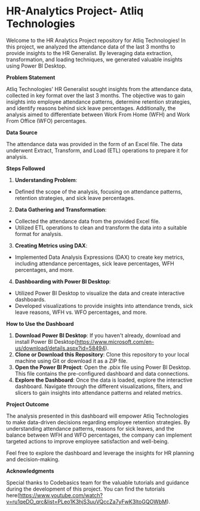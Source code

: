 # HR-Analytics Project- Atliq Technologies

Welcome to the HR Analytics Project repository for Atliq Technologies! In this project, we analyzed the attendance data of the last 3 months to provide insights to the HR Generalist. By leveraging data extraction, transformation, and loading techniques, we generated valuable insights using Power BI Desktop.

**Problem Statement**

Atliq Technologies' HR Generalist sought insights from the attendance data, collected in key format over the last 3 months. The objective was to gain insights into employee attendance patterns, determine retention strategies, and identify reasons behind sick leave percentages. Additionally, the analysis aimed to differentiate between Work From Home (WFH) and Work From Office (WFO) percentages.

**Data Source**

The attendance data was provided in the form of an Excel file. The data underwent Extract, Transform, and Load (ETL) operations to prepare it for analysis.


**Steps Followed**

1. **Understanding Problem**:
- Defined the scope of the analysis, focusing on attendance patterns, retention strategies, and sick leave percentages.
2. **Data Gathering and Transformation**:
- Collected the attendance data from the provided Excel file.
- Utilized ETL operations to clean and transform the data into a suitable format for analysis.
3. **Creating Metrics using DAX**:
- Implemented Data Analysis Expressions (DAX) to create key metrics, including attendance percentages, sick leave percentages, WFH 
 percentages, and more.
4. **Dashboarding with Power BI Desktop**:
- Utilized Power BI Desktop to visualize the data and create interactive dashboards.
- Developed visualizations to provide insights into attendance trends, sick leave reasons, WFH vs. WFO percentages, and more.
  

  
**How to Use the Dashboard**

1. **Download Power BI Desktop**: If you haven't already, download and install Power BI Desktop(https://www.microsoft.com/en-us/download/details.aspx?id=58494).
2. **Clone or Download this Repository**:  Clone this repository to your local machine using Git or download it as a ZIP file.
3. **Open the Power BI Project**: Open the .pbix file using Power BI Desktop. This file contains the pre-configured dashboard and data connections.
4. **Explore the Dashboard**:  Once the data is loaded, explore the interactive dashboard. Navigate through the different visualizations, filters, and slicers to gain insights into attendance patterns and related metrics.
   

**Project Outcome**

The analysis presented in this dashboard will empower Atliq Technologies to make data-driven decisions regarding employee retention strategies. By understanding attendance patterns, reasons for sick leaves, and the balance between WFH and WFO percentages, the company can implement targeted actions to improve employee satisfaction and well-being.

Feel free to explore the dashboard and leverage the insights for HR planning and decision-making.

**Acknowledgments**

Special thanks to Codebasics team for the valuable tutorials and guidance during the development of this project. You can find the tutorials here(https://www.youtube.com/watch?v=ru1qeDO_qrc&list=PLeo1K3hjS3uuVQccZa7yFwK3ltoGQOWbM).

